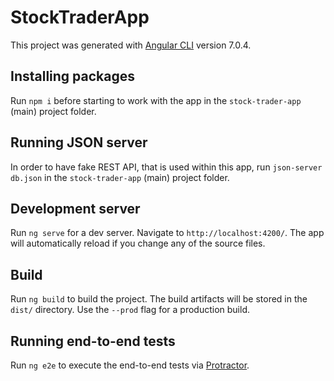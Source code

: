 # StockTraderApp

This project was generated with [Angular CLI](https://github.com/angular/angular-cli) version 7.0.4.

## Installing packages

Run `npm i` before starting to work with the app in the `stock-trader-app` (main) project folder.

## Running JSON server

In order to have fake REST API, that is used within this app, run `json-server db.json` in the `stock-trader-app` (main) project folder.

## Development server

Run `ng serve` for a dev server. Navigate to `http://localhost:4200/`. The app will automatically reload if you change any of the source files.

## Build

Run `ng build` to build the project. The build artifacts will be stored in the `dist/` directory. Use the `--prod` flag for a production build.

## Running end-to-end tests

Run `ng e2e` to execute the end-to-end tests via [Protractor](http://www.protractortest.org/).
